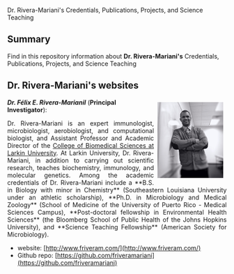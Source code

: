 Dr. Rivera-Mariani's Credentials, Publications, Projects, and Science Teaching

## Summary
Find in this repository information about **Dr. Rivera-Mariani's** Credentials, Publications, Projects, and Science Teaching

## Dr. Rivera-Mariani's websites

<img src="images/RiveraMariani-Photo.JPG" alt="Dr. Rivera-Mariani" align="right" style="width: 30%; height: 30%; margin:8px"> <a name="Dr. Félix E. Rivera-Mariani"></a>***Dr. Félix E. Rivera-Marianil*** (**Principal Investigator**): 
<div style="text-align:justify"><p>Dr. Rivera-Mariani is an expert immunologist, microbiologist, aerobiologist, and computational biologist, and Assistant Professor and Academic Director of the <a href="http://ularkin.org/college-of-biomedical-sciences/">College of Biomedical Sciences at Larkin University</a>. At Larkin University, Dr. Rivera-Mariani, in addition to carrying out scientific research, teaches biochemistry, immunology, and molecular genetics. Among the academic credentials of Dr. Rivera-Mariani include a **B.S. in Biology with minor in Chemistry** (Southeastern Louisiana University under an athletic scholarship), **Ph.D. in Microbiology and Medical Zoology** (School of Medicine of the University of Puerto Rico - Medical Sciences Campus), **Post-doctoral fellowship in Environmental Health Sciences** (the Bloomberg School of Public Health of the Johns Hopkins University), and **Science Teaching Fellowship** (American Society for Microbiology).</p></div> 

- website: [http://www.friveram.com/](http://www.friveram.com/)
- Github repo: [https://github.com/friveramariani](https://github.com/friveramariani)

